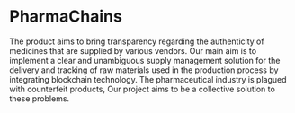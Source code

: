 # PharmaChains
The product aims to bring transparency regarding the authenticity of medicines that are supplied by various vendors. Our main aim is to implement a clear and unambiguous supply management solution for the delivery and tracking of raw materials used in the production process by integrating blockchain technology. The pharmaceutical industry is plagued with counterfeit products, Our project aims to be a collective solution to these problems.
